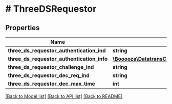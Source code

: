 # # ThreeDSRequestor

## Properties

Name | Type | Description | Notes
------------ | ------------- | ------------- | -------------
**three_ds_requestor_authentication_ind** | **string** |  | [optional]
**three_ds_requestor_authentication_info** | [**\Booooza\DatatransClient\Model\ThreeDSRequestorAuthenticationInformation**](ThreeDSRequestorAuthenticationInformation.md) |  | [optional]
**three_ds_requestor_challenge_ind** | **string** |  | [optional]
**three_ds_requestor_dec_req_ind** | **string** |  | [optional]
**three_ds_requestor_dec_max_time** | **int** |  | [optional]

[[Back to Model list]](../../README.md#models) [[Back to API list]](../../README.md#endpoints) [[Back to README]](../../README.md)
